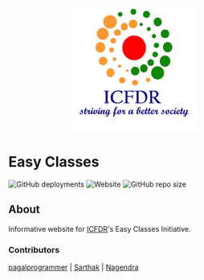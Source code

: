 <p align="center">
<img src='media/favicon.webp'/>
</p>

# Easy Classes

![GitHub deployments](https://img.shields.io/github/deployments/ICFDR/Eassy_Classes/eassyclasses?label=deployment) ![Website](https://img.shields.io/website?down_message=offline&up_message=live&url=http%3A%2F%2Feassyclasses.herokuapp.com)
![GitHub repo size](https://img.shields.io/github/repo-size/ICFDR/easy_classes)

## About
Informative website for [ICFDR](http://icfdr.org/)'s Easy Classes Initiative.

### Contributors
[pagalprogrammer](https://pagalprogrammer.dev) | [Sarthak](https://svkumar.me) | [Nagendra](https://github.com/Nagendracse1)
